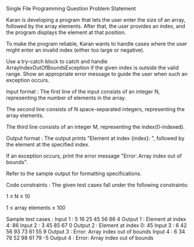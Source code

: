 Single File Programming Question
Problem Statement



Karan is developing a program that lets the user enter the size of an array, followed by the array elements. After that, the user provides an index, and the program displays the element at that position.



To make the program reliable, Karan wants to handle cases where the user might enter an invalid index (either too large or negative).



Use a try-catch block to catch and handle ArrayIndexOutOfBoundsException if the given index is outside the valid range. Show an appropriate error message to guide the user when such an exception occurs.

Input format :
The first line of the input consists of an integer N, representing the number of elements in the array.

The second line consists of N space-separated integers, representing the array elements.

The third line consists of an integer M, representing the index(0-indexed).

Output format :
The output prints "Element at index {index}: ", followed by the element at the specified index.

If an exception occurs, print the error message "Error: Array index out of bounds".



Refer to the sample output for formatting specifications.

Code constraints :
The given test cases fall under the following constraints:

1 ≤ N ≤ 10

1 ≤ array elements ≤ 100

Sample test cases :
Input 1 :
5
16 25 45 56 86
4
Output 1 :
Element at index 4: 86
Input 2 :
3
45 85 67
0
Output 2 :
Element at index 0: 45
Input 3 :
6
42 56 93 73 61 55
9
Output 3 :
Error: Array index out of bounds
Input 4 :
6
34 78 52 98 61 79
-5
Output 4 :
Error: Array index out of bounds